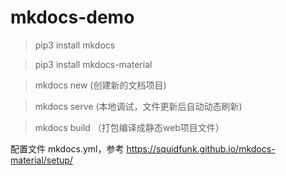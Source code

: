 # mkdocs-demo


> pip3 install mkdocs

> pip3 install mkdocs-material

> mkdocs new (创建新的文档项目)

> mkdocs serve (本地调试，文件更新后自动动态刷新)

> mkdocs build （打包编译成静态web项目文件）


配置文件 mkdocs.yml，参考 https://squidfunk.github.io/mkdocs-material/setup/
